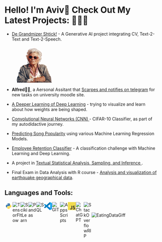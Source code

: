 # Hello! I'm Aviv👋 Check Out My Latest Projects: 🧑🏼‍💻 


* [De Grandmizer Shtick!](https://github.com/AvivGelfand/GrandmizersShtick-Huji-Hackathon23) - A Generative AI project integrating CV, Text-2-Text and Text-2-Speech.<p></p>
<img  alt="Grandma" src="https://github.com/AvivGelfand/GrandmizersShtick-Huji-Hackathon23/blob/master/images/De_Grandmizer_Shtick_photo.jpg" width="135" height="120"  align="center" /> <p></p>

* **Alfred**🤵🏼, a Aersonal Assitant that [Scarpes and  notifies on telegram](https://github.com/AvivGelfand/HUJI-Moodle-Bot/tree/main) for new tasks on university moodle site.
* [A Deeper Learning of Deep Learning](https://github.com/AvivGelfand/tracking_neural_network_claulations) - trying to visualize and learn about how weights are being shaped.
* [Convolutional Neural Networks (CNN) ](https://github.com/AvivGelfand/CNN-Image-Classification-Challange) - CIFAR-10 Classifier, as part of my autodidactive journey.
* [Predicting Song Popularity](https://github.com/AvivGelfand/Predicting-Song-Popularity) using various Machine Learning Regression Models.
* [Employee Retention Classifier](https://github.com/AvivGelfand/Employee-Leaving-Classification-Challange/blob/main/Employee%20Retention%20Prediction.ipynb) - A classification challenge with Machine Learning and Deep Learning.
* A project in [Textual Statistical Analysis, Sampling, and Inference ](https://rpubs.com/Aviv_Gelfand/Lab_2_R).
* Final Exam in Data Analysis with R course - [Analysis and visualization of earthquake geographical data](https://rpubs.com/Aviv_Gelfand/R_Final_Exam/).

## Languages and Tools:
<img align="left" alt="python" width="26px" src="https://raw.githubusercontent.com/github/explore/80688e429a7d4ef2fca1e82350fe8e3517d3494d/topics/python/python.png" />
<img align="left" alt="TensorFlow" width="26px" src="https://github.com/AvivGelfand/AvivGelfand/assets/63909805/aef1f949-99b3-495c-b209-34eddfe6cb7c" />
<img align="left" alt="ScikitLearn" width="26px" src="https://github.com/AvivGelfand/AvivGelfand/assets/63909805/6b530070-bb27-4705-b835-ad21f8e50281" />
<img align="left" alt="Pandas" width="26px" src="https://pandas.pydata.org//static/img/favicon_white.ico" />
<img align="left" alt="SQL" width="26px" src="https://github.com/AvivGelfand/AvivGelfand/assets/63909805/6d920388-6347-498b-91f4-ad7301f9773a" />
<img align="left" alt="Visual Studio Code" width="26px" src="https://raw.githubusercontent.com/github/explore/80688e429a7d4ef2fca1e82350fe8e3517d3494d/topics/visual-studio-code/visual-studio-code.png" />
<img align="left" alt="GIT" width="26px" src="https://github.com/AvivGelfand/AvivGelfand/assets/63909805/c7d0a643-62aa-4748-bdd6-cc38a278cb5f" />
<img align="left" alt="AppsScripts" width="26px" src="https://github.com/AvivGelfand/AvivGelfand/assets/63909805/f8b72c2d-7535-41e3-ad88-a6215cccdadd" />
<img align="left" alt="JavaScript" width="26px" src="https://raw.githubusercontent.com/github/explore/80688e429a7d4ef2fca1e82350fe8e3517d3494d/topics/javascript/javascript.png" />
<!--- <img align="left" alt="GitHub" width="26px" src="https://github.com/AvivGelfand/AvivGelfand/blob/main/648256.png?raw=true" />  githubicon --->
<img align="left" alt="ChatGPT" width="26px" src="https://github.com/AvivGelfand/AvivGelfand/assets/63909805/2637dbee-dc47-4b36-9c35-5838d42c33c9" />
<img align="left" alt="StackOverflowRIP" width="26px" src="https://github.com/AvivGelfand/AvivGelfand/assets/63909805/cbdfaf3d-a06e-4d37-81fb-fc55fc0547da" />
<br></br>
<img align="left" alt="EatingDataGiff" src="https://media.giphy.com/media/JWuBH9rCO2uZuHBFpm/giphy.gif" width="180" height="140"   />


<!---
AvivGelfand/AvivGelfand![scikitlearn](https://github.com/AvivGelfand/AvivGelfand/assets/63909805/6b530070-bb27-4705-b835-ad21f8e50281)
 is a ✨ special ✨ repository because its `README.md` (this file) appears on your GitHub profile.
You can click the Preview link to take a look at your changes.
--->
